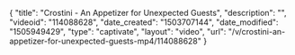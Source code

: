 {
    "title": "Crostini - An Appetizer for Unexpected Guests",
    "description": "",
    "videoid": "114088628",
    "date_created": "1503707144",
    "date_modified": "1505949429",
    "type": "captivate",
    "layout": "video",
    "url": "\/v\/crostini-an-appetizer-for-unexpected-guests-mp4\/114088628"
}